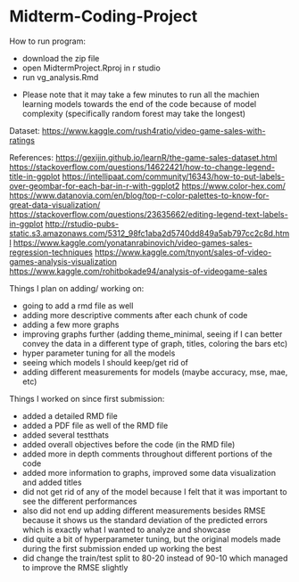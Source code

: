 # Midterm-Coding-Project

How to run program: 
- download the zip file 
- open MidtermProject.Rproj in r studio 
- run vg_analysis.Rmd 
* Please note that it may take a few minutes to run all the machien learning models towards the end of the code because of model complexity (specifically random forest may take the longest)


Dataset: https://www.kaggle.com/rush4ratio/video-game-sales-with-ratings


References:
https://gexijin.github.io/learnR/the-game-sales-dataset.html
https://stackoverflow.com/questions/14622421/how-to-change-legend-title-in-ggplot
https://intellipaat.com/community/16343/how-to-put-labels-over-geombar-for-each-bar-in-r-with-ggplot2
https://www.color-hex.com/
https://www.datanovia.com/en/blog/top-r-color-palettes-to-know-for-great-data-visualization/
https://stackoverflow.com/questions/23635662/editing-legend-text-labels-in-ggplot
http://rstudio-pubs-static.s3.amazonaws.com/5312_98fc1aba2d5740dd849a5ab797cc2c8d.html
https://www.kaggle.com/yonatanrabinovich/video-games-sales-regression-techniques
https://www.kaggle.com/tnyont/sales-of-video-games-analysis-visualization
https://www.kaggle.com/rohitbokade94/analysis-of-videogame-sales



Things I plan on adding/ working on:
- going to add a rmd file as well
- adding more descriptive comments after each chunk of code 
- adding a few more graphs
- improving graphs further (adding theme_minimal, seeing if I can better convey the data in a different type of graph, titles, coloring the bars etc)
- hyper parameter tuning for all the models 
- seeing which models I should keep/get rid of 
- adding different measurements for models (maybe accuracy, mse, mae, etc)


Things I worked on since first submission:
- added a detailed RMD file 
- added a PDF file as well of the RMD file 
- added several testthats
- added overall objectives before the code (in the RMD file)
- added more in depth comments throughout different portions of the code
- added more information to graphs, improved some data visualization and added titles
- did not get rid of any of the model because I felt that it was important to see the different performances
- also did not end up adding different measurements besides RMSE because it shows us the standard deviation of the predicted errors which is exactly what I wanted to analyze and showcase
- did quite a bit of hyperparameter tuning, but the original models made during the first submission ended up working the best
- did change the train/test split to 80-20 instead of 90-10 which managed to improve the RMSE slightly 

